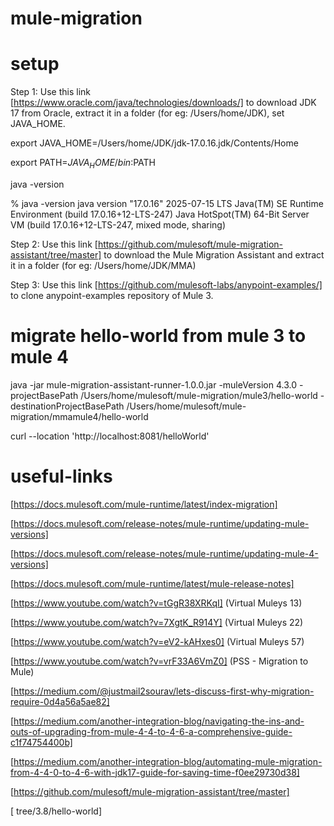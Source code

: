 # mule-migration

# setup
Step 1: Use this link [https://www.oracle.com/java/technologies/downloads/] to download JDK 17 from Oracle, extract it in a folder (for eg: /Users/home/JDK), set JAVA_HOME.

export JAVA_HOME=/Users/home/JDK/jdk-17.0.16.jdk/Contents/Home

export PATH=$JAVA_HOME/bin:$PATH

java -version

% java -version
java version "17.0.16" 2025-07-15 LTS
Java(TM) SE Runtime Environment (build 17.0.16+12-LTS-247)
Java HotSpot(TM) 64-Bit Server VM (build 17.0.16+12-LTS-247, mixed mode, sharing)

Step 2: Use this link [https://github.com/mulesoft/mule-migration-assistant/tree/master] to download the Mule Migration Assistant and extract it in a folder (for eg: /Users/home/JDK/MMA)

Step 3: Use this link [https://github.com/mulesoft-labs/anypoint-examples/] to clone anypoint-examples repository of Mule 3.

# migrate hello-world from mule 3 to mule 4

java -jar mule-migration-assistant-runner-1.0.0.jar -muleVersion 4.3.0 -projectBasePath /Users/home/mulesoft/mule-migration/mule3/hello-world -destinationProjectBasePath /Users/home/mulesoft/mule-migration/mmamule4/hello-world

curl --location 'http://localhost:8081/helloWorld'


# useful-links
[https://docs.mulesoft.com/mule-runtime/latest/index-migration]

[https://docs.mulesoft.com/release-notes/mule-runtime/updating-mule-versions]

[https://docs.mulesoft.com/release-notes/mule-runtime/updating-mule-4-versions]

[https://docs.mulesoft.com/mule-runtime/latest/mule-release-notes]

[https://www.youtube.com/watch?v=tGgR38XRKqI] (Virtual Muleys 13)

[https://www.youtube.com/watch?v=7XgtK_R914Y] (Virtual Muleys 22)

[https://www.youtube.com/watch?v=eV2-kAHxes0] (Virtual Muleys 57)

[https://www.youtube.com/watch?v=vrF33A6VmZ0] (PSS - Migration to Mule)

[https://medium.com/@justmail2sourav/lets-discuss-first-why-migration-require-0d4a56a5ae82]

[https://medium.com/another-integration-blog/navigating-the-ins-and-outs-of-upgrading-from-mule-4-4-to-4-6-a-comprehensive-guide-c1f74754400b]

[https://medium.com/another-integration-blog/automating-mule-migration-from-4-4-0-to-4-6-with-jdk17-guide-for-saving-time-f0ee29730d38]

[https://github.com/mulesoft/mule-migration-assistant/tree/master]

[   tree/3.8/hello-world]